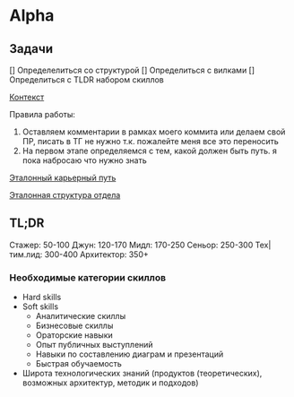 # Alpha

## Задачи

[] Определелиться со структурой
[] Определиться с вилками
[] Определиться с TLDR набором скиллов


[Контекст](https://t.me/devops_jobs/703365)

Правила работы:

1. Оставляем комментарии в рамках моего коммита или делаем свой ПР, писать в ТГ не нужно т.к. пожалейте меня все это переносить
2. На первом этапе определяемся с тем, какой должен быть путь. я пока набросаю что нужно знать

[Эталонный карьерный путь](img/roadmap.png)

[Эталонная структура отдела](img/structure.png)


## TL;DR

Стажер: 50-100
Джун: 120-170
Мидл: 170-250
Сеньор: 250-300
Тех|тим.лид: 300-400
Архитектор: 350+

### Необходимые категории скиллов

* Hard skills
* Soft skills
  * Аналитические скиллы
  * Бизнесовые скиллы
  * Ораторские навыки
  * Опыт публичных выступлений
  * Навыки по составлению диаграм и презентаций
  * Быстрая обучаемость
* Широта технологических знаний (продуктов (теоретических), возможных архитектур, методик и подходов)
